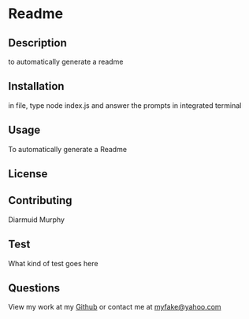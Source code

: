  
  # Readme

  ## Description
  
  to automatically generate a readme

  ## Installation

  in file, type node index.js and answer the prompts in integrated terminal

  ## Usage

  To automatically generate a Readme

  ## License

  

  ## Contributing

  Diarmuid Murphy

  ## Test

  What kind of test goes here

  ## Questions

  View my work at my <a href="github.com/Espadasworn">Github</a> or contact me at myfake@yahoo.com






